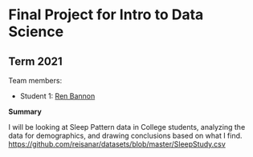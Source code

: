 # Final Project for Intro to Data Science

## Term 2021

Team members: 

- Student 1: [Ren Bannon](mailto:rbannon1860@floridapoly.edu)


**Summary**

I will be looking at Sleep Pattern data in College students, analyzing the data for demographics, and drawing conclusions based on what I find. 
<https://github.com/reisanar/datasets/blob/master/SleepStudy.csv>
